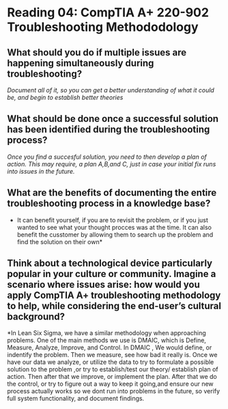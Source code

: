 # Reading 04: CompTIA A+ 220-902 Troubleshooting Methododology

## What should you do if multiple issues are happening simultaneously during troubleshooting?
*Document all of it, so you can get a better understanding of what it could be, and begin to establish better theories* 
## What should be done once a successful solution has been identified during the troubleshooting process?
*Once you find a succesful solution, you need to then develop a plan of action. This may require, a plan A,B,and C, just in case your initial fix runs into issues in the future.*
## What are the benefits of documenting the entire troubleshooting process in a knowledge base?
* It can benefit yourself, if you are to revisit the problem, or if you just wanted to see what your thought procces was at the time. It can also benefit the cusstomer by allowing them to search up the problem and find the solution on their own*
## Think about a technological device particularly popular in your culture or community. Imagine a scenario where issues arise: how would you apply CompTIA A+ troubleshooting methodology to help, while considering the end-user’s cultural background?
*In Lean Six Sigma, we have a similar methodology when approaching problems. One of the main methods we use is DMAIC, which is Define, Measure, Analyze, Improve, and Control. In DMAIC , We would define, or indentify the problem. Then we measure, see how bad it really is. Once we have our data we analyze, or utilize the data to try to formulate a possible solution to the problem ,or try to establish/test our theory/ establish plan of action. Then after that we improve, or implement the plan. After that we do the control, or try to figure out a way to keep it going,and ensure our new process actually works so we dont run into problems in the future, so verify full system  functionality, and document findings.
